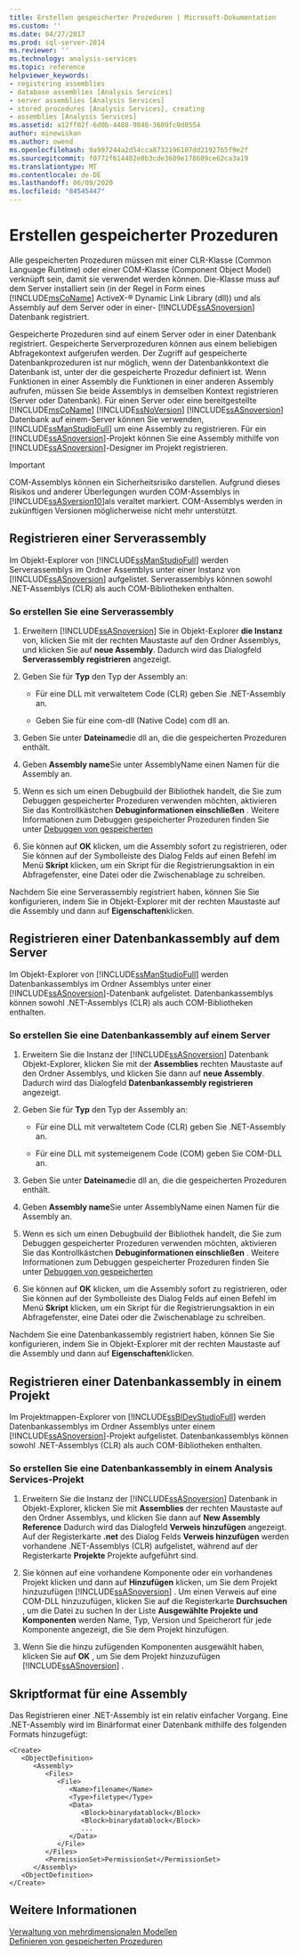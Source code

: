 ```yaml
---
title: Erstellen gespeicherter Prozeduren | Microsoft-Dokumentation
ms.custom: ''
ms.date: 04/27/2017
ms.prod: sql-server-2014
ms.reviewer: ''
ms.technology: analysis-services
ms.topic: reference
helpviewer_keywords:
- registering assemblies
- database assemblies [Analysis Services]
- server assemblies [Analysis Services]
- stored procedures [Analysis Services], creating
- assemblies [Analysis Services]
ms.assetid: a12ff02f-6d0b-4488-9846-3609fc0d0554
author: minewiskan
ms.author: owend
ms.openlocfilehash: 9a997244a2d54cca8732196107dd21927b5f9e2f
ms.sourcegitcommit: f0772f614482e0b3cde3609e178689ce62ca3a19
ms.translationtype: MT
ms.contentlocale: de-DE
ms.lasthandoff: 06/09/2020
ms.locfileid: "84545447"
---
```

# <a name="creating-stored-procedures"></a>Erstellen gespeicherter Prozeduren
  Alle gespeicherten Prozeduren müssen mit einer CLR-Klasse (Common Language Runtime) oder einer COM-Klasse (Component Object Model) verknüpft sein, damit sie verwendet werden können. Die-Klasse muss auf dem Server installiert sein (in der Regel in Form eines [!INCLUDE[msCoName](../../includes/msconame-md.md)] ActiveX-® Dynamic Link Library (dll)) und als Assembly auf dem Server oder in einer- [!INCLUDE[ssASnoversion](../../includes/ssasnoversion-md.md)] Datenbank registriert.  
  
 Gespeicherte Prozeduren sind auf einem Server oder in einer Datenbank registriert. Gespeicherte Serverprozeduren können aus einem beliebigen Abfragekontext aufgerufen werden. Der Zugriff auf gespeicherte Datenbankprozeduren ist nur möglich, wenn der Datenbankkontext die Datenbank ist, unter der die gespeicherte Prozedur definiert ist. Wenn Funktionen in einer Assembly die Funktionen in einer anderen Assembly aufrufen, müssen Sie beide Assemblys in demselben Kontext registrieren (Server oder Datenbank). Für einen Server oder eine bereitgestellte [!INCLUDE[msCoName](../../includes/msconame-md.md)] [!INCLUDE[ssNoVersion](../../includes/ssnoversion-md.md)] [!INCLUDE[ssASnoversion](../../includes/ssasnoversion-md.md)] Datenbank auf einem-Server können Sie verwenden, [!INCLUDE[ssManStudioFull](../../includes/ssmanstudiofull-md.md)] um eine Assembly zu registrieren. Für ein [!INCLUDE[ssASnoversion](../../includes/ssasnoversion-md.md)]-Projekt können Sie eine Assembly mithilfe von [!INCLUDE[ssASnoversion](../../includes/ssasnoversion-md.md)]-Designer im Projekt registrieren.  
  
> [!IMPORTANT]  
>  COM-Assemblys können ein Sicherheitsrisiko darstellen. Aufgrund dieses Risikos und anderer Überlegungen wurden COM-Assemblys in [!INCLUDE[ssASversion10](../../includes/ssasversion10-md.md)]als veraltet markiert. COM-Assemblys werden in zukünftigen Versionen möglicherweise nicht mehr unterstützt.  
  
## <a name="registering-a-server-assembly"></a>Registrieren einer Serverassembly  
 Im Objekt-Explorer von [!INCLUDE[ssManStudioFull](../../includes/ssmanstudiofull-md.md)] werden Serverassemblys im Ordner Assemblys unter einer Instanz von [!INCLUDE[ssASnoversion](../../includes/ssasnoversion-md.md)] aufgelistet. Serverassemblys können sowohl .NET-Assemblys (CLR) als auch COM-Bibliotheken enthalten.  
  
### <a name="to-create-a-server-assembly"></a>So erstellen Sie eine Serverassembly  
  
1.  Erweitern [!INCLUDE[ssASnoversion](../../includes/ssasnoversion-md.md)] Sie in Objekt-Explorer **die Instanz** von, klicken Sie mit der rechten Maustaste auf den Ordner Assemblys, und klicken Sie auf **neue Assembly**. Dadurch wird das Dialogfeld **Serverassembly registrieren** angezeigt.  
  
2.  Geben Sie für **Typ** den Typ der Assembly an:  
  
    -   Für eine DLL mit verwaltetem Code (CLR) geben Sie .NET-Assembly an.  
  
    -   Geben Sie für eine com-dll (Native Code) com dll an.  
  
3.  Geben Sie unter **Dateiname**die dll an, die die gespeicherten Prozeduren enthält.  
  
4.  Geben **Assembly name**Sie unter AssemblyName einen Namen für die Assembly an.  
  
5.  Wenn es sich um einen Debugbuild der Bibliothek handelt, die Sie zum Debuggen gespeicherter Prozeduren verwenden möchten, aktivieren Sie das Kontrollkästchen **Debuginformationen einschließen** . Weitere Informationen zum Debuggen gespeicherter Prozeduren finden Sie unter [Debuggen von gespeicherten](debugging-stored-procedures.md)  
  
6.  Sie können auf **OK** klicken, um die Assembly sofort zu registrieren, oder Sie können auf der Symbolleiste des Dialog Felds auf einen Befehl im Menü **Skript** klicken, um ein Skript für die Registrierungsaktion in ein Abfragefenster, eine Datei oder die Zwischenablage zu schreiben.  
  
 Nachdem Sie eine Serverassembly registriert haben, können Sie Sie konfigurieren, indem Sie in Objekt-Explorer mit der rechten Maustaste auf die Assembly und dann auf **Eigenschaften**klicken.  
  
## <a name="registering-a-database-assembly-on-the-server"></a>Registrieren einer Datenbankassembly auf dem Server  
 Im Objekt-Explorer von [!INCLUDE[ssManStudioFull](../../includes/ssmanstudiofull-md.md)] werden Datenbankassemblys im Ordner Assemblys unter einer [!INCLUDE[ssASnoversion](../../includes/ssasnoversion-md.md)]-Datenbank aufgelistet. Datenbankassemblys können sowohl .NET-Assemblys (CLR) als auch COM-Bibliotheken enthalten.  
  
### <a name="to-create-a-database-assembly-on-a-server"></a>So erstellen Sie eine Datenbankassembly auf einem Server  
  
1.  Erweitern Sie die Instanz der [!INCLUDE[ssASnoversion](../../includes/ssasnoversion-md.md)] Datenbank Objekt-Explorer, klicken Sie mit der **Assemblies** rechten Maustaste auf den Ordner Assemblys, und klicken Sie dann auf **neue Assembly**. Dadurch wird das Dialogfeld **Datenbankassembly registrieren** angezeigt.  
  
2.  Geben Sie für **Typ** den Typ der Assembly an:  
  
    -   Für eine DLL mit verwaltetem Code (CLR) geben Sie .NET-Assembly an.  
  
    -   Für eine DLL mit systemeigenem Code (COM) geben Sie COM-DLL an.  
  
3.  Geben Sie unter **Dateiname**die dll an, die die gespeicherten Prozeduren enthält.  
  
4.  Geben **Assembly name**Sie unter AssemblyName einen Namen für die Assembly an.  
  
5.  Wenn es sich um einen Debugbuild der Bibliothek handelt, die Sie zum Debuggen gespeicherter Prozeduren verwenden möchten, aktivieren Sie das Kontrollkästchen **Debuginformationen einschließen** . Weitere Informationen zum Debuggen gespeicherter Prozeduren finden Sie unter [Debuggen von gespeicherten](debugging-stored-procedures.md)  
  
6.  Sie können auf **OK** klicken, um die Assembly sofort zu registrieren, oder Sie können auf der Symbolleiste des Dialog Felds auf einen Befehl im Menü **Skript** klicken, um ein Skript für die Registrierungsaktion in ein Abfragefenster, eine Datei oder die Zwischenablage zu schreiben.  
  
 Nachdem Sie eine Datenbankassembly registriert haben, können Sie Sie konfigurieren, indem Sie in Objekt-Explorer mit der rechten Maustaste auf die Assembly und dann auf **Eigenschaften**klicken.  
  
## <a name="registering-a-database-assembly-in-a-project"></a>Registrieren einer Datenbankassembly in einem Projekt  
 Im Projektmappen-Explorer von [!INCLUDE[ssBIDevStudioFull](../../includes/ssbidevstudiofull-md.md)] werden Datenbankassemblys im Ordner Assemblys unter einem [!INCLUDE[ssASnoversion](../../includes/ssasnoversion-md.md)]-Projekt aufgelistet. Datenbankassemblys können sowohl .NET-Assemblys (CLR) als auch COM-Bibliotheken enthalten.  
  
### <a name="to-create-a-database-assembly-in-an-analysis-service-project"></a>So erstellen Sie eine Datenbankassembly in einem Analysis Services-Projekt  
  
1.  Erweitern Sie die Instanz der [!INCLUDE[ssASnoversion](../../includes/ssasnoversion-md.md)] Datenbank in Objekt-Explorer, klicken Sie mit **Assemblies** der rechten Maustaste auf den Ordner Assemblys, und klicken Sie dann auf **New Assembly Reference** Dadurch wird das Dialogfeld **Verweis hinzufügen** angezeigt. Auf der Registerkarte **.net** des Dialog Felds **Verweis hinzufügen** werden vorhandene .NET-Assemblys (CLR) aufgelistet, während auf der Registerkarte **Projekte** Projekte aufgeführt sind.  
  
2.  Sie können auf eine vorhandene Komponente oder ein vorhandenes Projekt klicken und dann auf **Hinzufügen** klicken, um Sie dem Projekt hinzuzufügen [!INCLUDE[ssASnoversion](../../includes/ssasnoversion-md.md)] . Um einen Verweis auf eine COM-DLL hinzuzufügen, klicken Sie auf die Registerkarte **Durchsuchen** , um die Datei zu suchen In der Liste **Ausgewählte Projekte und Komponenten** werden Name, Typ, Version und Speicherort für jede Komponente angezeigt, die Sie dem Projekt hinzufügen.  
  
3.  Wenn Sie die hinzu zufügenden Komponenten ausgewählt haben, klicken Sie auf **OK** , um Sie dem Projekt hinzuzufügen [!INCLUDE[ssASnoversion](../../includes/ssasnoversion-md.md)] .  
  
## <a name="script-format-for-an-assembly"></a>Skriptformat für eine Assembly  
 Das Registrieren einer .NET-Assembly ist ein relativ einfacher Vorgang. Eine .NET-Assembly wird im Binärformat einer Datenbank mithilfe des folgenden Formats hinzugefügt:  
  
```  
<Create>  
   <ObjectDefinition>  
      <Assembly>  
         <Files>  
            <File>  
               <Name>filename</Name>  
               <Type>filetype</Type>  
               <Data>  
                  <Block>binarydatablock</Block>  
                  <Block>binarydatablock</Block>  
                  ...  
               </Data>  
            </File>  
         </Files>  
         <PermissionSet>PermissionSet</PermissionSet>  
      </Assembly>  
   <ObjectDefinition>  
</Create>  
```  
  
## <a name="see-also"></a>Weitere Informationen  
 [Verwaltung von mehrdimensionalen Modellen](../multidimensional-models/multidimensional-model-assemblies-management.md)   
 [Definieren von gespeicherten Prozeduren](defining-stored-procedures.md)  
  
  
